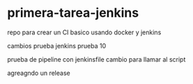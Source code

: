 # primera-tarea-jenkins
repo para crear un CI basico usando docker y jenkins

cambios prueba jenkins prueba 10


prueba de pipeline con jenkinsfile
cambio para llamar al script

agreagndo un release
